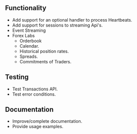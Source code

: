 ## Functionality

* Add support for an optional handler to process Heartbeats.
* Add support for sessions to streaming Api's.
* Event Streaming
* Forex Labs
    * Orderbook
    * Calendar.
    * Historical position rates.
    * Spreads.
    * Commitments of Traders.

## Testing

* Test Transactions API.
* Test error conditions.

## Documentation

* Improve/complete documentation.
* Provide usage examples.
